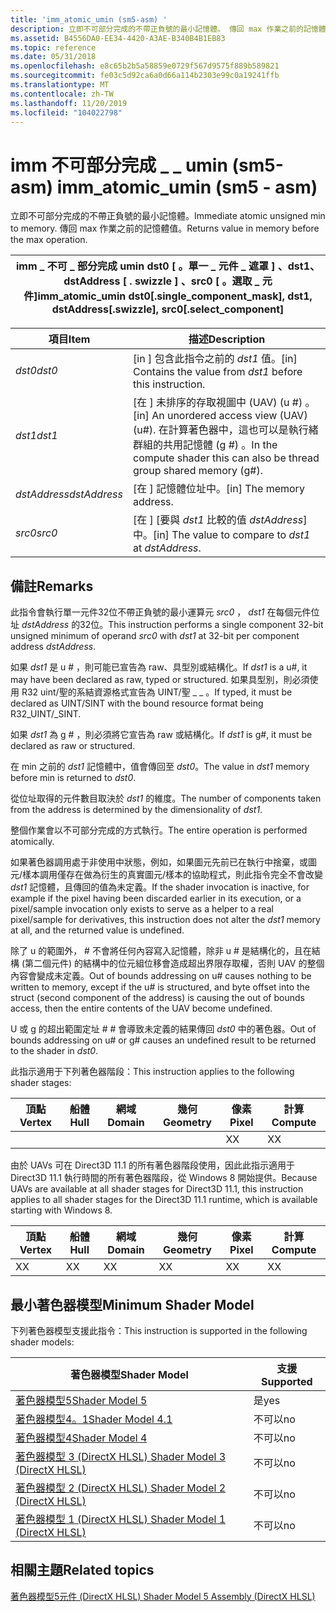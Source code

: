 ```yaml
---
title: 'imm_atomic_umin (sm5-asm) '
description: 立即不可部分完成的不帶正負號的最小記憶體。 傳回 max 作業之前的記憶體值。
ms.assetid: B4556DA0-EE34-4420-A3AE-B340B4B1EB83
ms.topic: reference
ms.date: 05/31/2018
ms.openlocfilehash: e8c65b2b5a58859e0729f567d9575f889b589821
ms.sourcegitcommit: fe03c5d92ca6a0d66a114b2303e99c0a19241ffb
ms.translationtype: MT
ms.contentlocale: zh-TW
ms.lasthandoff: 11/20/2019
ms.locfileid: "104022798"
---
```

# <a name="imm_atomic_umin-sm5---asm"></a><span data-ttu-id="b6a95-104">imm 不可部分完成 \_ \_ umin (sm5-asm) </span><span class="sxs-lookup"><span data-stu-id="b6a95-104">imm\_atomic\_umin (sm5 - asm)</span></span>

<span data-ttu-id="b6a95-105">立即不可部分完成的不帶正負號的最小記憶體。</span><span class="sxs-lookup"><span data-stu-id="b6a95-105">Immediate atomic unsigned min to memory.</span></span> <span data-ttu-id="b6a95-106">傳回 max 作業之前的記憶體值。</span><span class="sxs-lookup"><span data-stu-id="b6a95-106">Returns value in memory before the max operation.</span></span>



| <span data-ttu-id="b6a95-107">imm \_ 不可 \_ 部分完成 umin dst0 \[ 。單一 \_ 元件 \_ 遮罩 \] 、dst1、dstAddress \[ . swizzle \] 、src0 \[ 。選取 \_ 元件\]</span><span class="sxs-lookup"><span data-stu-id="b6a95-107">imm\_atomic\_umin dst0\[.single\_component\_mask\], dst1, dstAddress\[.swizzle\], src0\[.select\_component\]</span></span> |
|--------------------------------------------------------------------------------------------------------------|



 



| <span data-ttu-id="b6a95-108">項目</span><span class="sxs-lookup"><span data-stu-id="b6a95-108">Item</span></span>                                                                                                           | <span data-ttu-id="b6a95-109">描述</span><span class="sxs-lookup"><span data-stu-id="b6a95-109">Description</span></span>                                                                                                                       |
|----------------------------------------------------------------------------------------------------------------|-----------------------------------------------------------------------------------------------------------------------------------|
| <span data-ttu-id="b6a95-110"><span id="dst0"></span><span id="DST0"></span>*dst0*</span><span class="sxs-lookup"><span data-stu-id="b6a95-110"><span id="dst0"></span><span id="DST0"></span>*dst0*</span></span><br/>                                                | <span data-ttu-id="b6a95-111">\[in \] 包含此指令之前的 *dst1* 值。</span><span class="sxs-lookup"><span data-stu-id="b6a95-111">\[in\] Contains the value from *dst1* before this instruction.</span></span><br/>                                                         |
| <span data-ttu-id="b6a95-112"><span id="dst1"></span><span id="DST1"></span>*dst1*</span><span class="sxs-lookup"><span data-stu-id="b6a95-112"><span id="dst1"></span><span id="DST1"></span>*dst1*</span></span><br/>                                                | <span data-ttu-id="b6a95-113">\[在 \] 未排序的存取視圖中 (UAV)  (u \#) 。</span><span class="sxs-lookup"><span data-stu-id="b6a95-113">\[in\] An unordered access view (UAV) (u\#).</span></span> <span data-ttu-id="b6a95-114">在計算著色器中，這也可以是執行緒群組的共用記憶體 (g \#) 。</span><span class="sxs-lookup"><span data-stu-id="b6a95-114">In the compute shader this can also be thread group shared memory (g\#).</span></span> <br/> |
| <span data-ttu-id="b6a95-115"><span id="dstAddress"></span><span id="dstaddress"></span><span id="DSTADDRESS"></span>*dstAddress*</span><span class="sxs-lookup"><span data-stu-id="b6a95-115"><span id="dstAddress"></span><span id="dstaddress"></span><span id="DSTADDRESS"></span>*dstAddress*</span></span><br/> | <span data-ttu-id="b6a95-116">\[在 \] 記憶體位址中。</span><span class="sxs-lookup"><span data-stu-id="b6a95-116">\[in\] The memory address.</span></span><br/>                                                                                             |
| <span data-ttu-id="b6a95-117"><span id="src0"></span><span id="SRC0"></span>*src0*</span><span class="sxs-lookup"><span data-stu-id="b6a95-117"><span id="src0"></span><span id="SRC0"></span>*src0*</span></span><br/>                                                | <span data-ttu-id="b6a95-118">\[在 \] [要與 *dst1* 比較的值 *dstAddress*] 中。</span><span class="sxs-lookup"><span data-stu-id="b6a95-118">\[in\] The value to compare to *dst1* at *dstAddress*.</span></span><br/>                                                                 |



 

## <a name="remarks"></a><span data-ttu-id="b6a95-119">備註</span><span class="sxs-lookup"><span data-stu-id="b6a95-119">Remarks</span></span>

<span data-ttu-id="b6a95-120">此指令會執行單一元件32位不帶正負號的最小運算元 *src0* ， *dst1* 在每個元件位址 *dstAddress* 的32位。</span><span class="sxs-lookup"><span data-stu-id="b6a95-120">This instruction performs a single component 32-bit unsigned minimum of operand *src0* with *dst1* at 32-bit per component address *dstAddress*.</span></span>

<span data-ttu-id="b6a95-121">如果 *dst1* 是 u \# ，則可能已宣告為 raw、具型別或結構化。</span><span class="sxs-lookup"><span data-stu-id="b6a95-121">If *dst1* is a u\#, it may have been declared as raw, typed or structured.</span></span> <span data-ttu-id="b6a95-122">如果具型別，則必須使用 R32 uint/聖的系結資源格式宣告為 UINT/聖 \_ \_ 。</span><span class="sxs-lookup"><span data-stu-id="b6a95-122">If typed, it must be declared as UINT/SINT with the bound resource format being R32\_UINT/\_SINT.</span></span>

<span data-ttu-id="b6a95-123">如果 *dst1* 為 g \# ，則必須將它宣告為 raw 或結構化。</span><span class="sxs-lookup"><span data-stu-id="b6a95-123">If *dst1* is g\#, it must be declared as raw or structured.</span></span>

<span data-ttu-id="b6a95-124">在 min 之前的 *dst1* 記憶體中，值會傳回至 *dst0*。</span><span class="sxs-lookup"><span data-stu-id="b6a95-124">The value in *dst1* memory before min is returned to *dst0*.</span></span>

<span data-ttu-id="b6a95-125">從位址取得的元件數目取決於 *dst1* 的維度。</span><span class="sxs-lookup"><span data-stu-id="b6a95-125">The number of components taken from the address is determined by the dimensionality of *dst1*.</span></span>

<span data-ttu-id="b6a95-126">整個作業會以不可部分完成的方式執行。</span><span class="sxs-lookup"><span data-stu-id="b6a95-126">The entire operation is performed atomically.</span></span>

<span data-ttu-id="b6a95-127">如果著色器調用處于非使用中狀態，例如，如果圖元先前已在執行中捨棄，或圖元/樣本調用僅存在做為衍生的真實圖元/樣本的協助程式，則此指令完全不會改變 *dst1* 記憶體，且傳回的值為未定義。</span><span class="sxs-lookup"><span data-stu-id="b6a95-127">If the shader invocation is inactive, for example if the pixel having been discarded earlier in its execution, or a pixel/sample invocation only exists to serve as a helper to a real pixel/sample for derivatives, this instruction does not alter the *dst1* memory at all, and the returned value is undefined.</span></span>

<span data-ttu-id="b6a95-128">除了 u 的範圍外， \# 不會將任何內容寫入記憶體，除非 u \# 是結構化的，且在結構 (第二個元件) 的結構中的位元組位移會造成超出界限存取權，否則 UAV 的整個內容會變成未定義。</span><span class="sxs-lookup"><span data-stu-id="b6a95-128">Out of bounds addressing on u\# causes nothing to be written to memory, except if the u\# is structured, and byte offset into the struct (second component of the address) is causing the out of bounds access, then the entire contents of the UAV become undefined.</span></span>

<span data-ttu-id="b6a95-129">U 或 g 的超出範圍定址 \# \# 會導致未定義的結果傳回 *dst0* 中的著色器。</span><span class="sxs-lookup"><span data-stu-id="b6a95-129">Out of bounds addressing on u\# or g\# causes an undefined result to be returned to the shader in *dst0*.</span></span>

<span data-ttu-id="b6a95-130">此指示適用于下列著色器階段：</span><span class="sxs-lookup"><span data-stu-id="b6a95-130">This instruction applies to the following shader stages:</span></span>



| <span data-ttu-id="b6a95-131">頂點</span><span class="sxs-lookup"><span data-stu-id="b6a95-131">Vertex</span></span> | <span data-ttu-id="b6a95-132">船體</span><span class="sxs-lookup"><span data-stu-id="b6a95-132">Hull</span></span> | <span data-ttu-id="b6a95-133">網域</span><span class="sxs-lookup"><span data-stu-id="b6a95-133">Domain</span></span> | <span data-ttu-id="b6a95-134">幾何</span><span class="sxs-lookup"><span data-stu-id="b6a95-134">Geometry</span></span> | <span data-ttu-id="b6a95-135">像素</span><span class="sxs-lookup"><span data-stu-id="b6a95-135">Pixel</span></span> | <span data-ttu-id="b6a95-136">計算</span><span class="sxs-lookup"><span data-stu-id="b6a95-136">Compute</span></span> |
|--------|------|--------|----------|-------|---------|
|        |      |        |          | <span data-ttu-id="b6a95-137">X</span><span class="sxs-lookup"><span data-stu-id="b6a95-137">X</span></span>     | <span data-ttu-id="b6a95-138">X</span><span class="sxs-lookup"><span data-stu-id="b6a95-138">X</span></span>       |



 

<span data-ttu-id="b6a95-139">由於 UAVs 可在 Direct3D 11.1 的所有著色器階段使用，因此此指示適用于 Direct3D 11.1 執行時間的所有著色器階段，從 Windows 8 開始提供。</span><span class="sxs-lookup"><span data-stu-id="b6a95-139">Because UAVs are available at all shader stages for Direct3D 11.1, this instruction applies to all shader stages for the Direct3D 11.1 runtime, which is available starting with Windows 8.</span></span>



| <span data-ttu-id="b6a95-140">頂點</span><span class="sxs-lookup"><span data-stu-id="b6a95-140">Vertex</span></span> | <span data-ttu-id="b6a95-141">船體</span><span class="sxs-lookup"><span data-stu-id="b6a95-141">Hull</span></span> | <span data-ttu-id="b6a95-142">網域</span><span class="sxs-lookup"><span data-stu-id="b6a95-142">Domain</span></span> | <span data-ttu-id="b6a95-143">幾何</span><span class="sxs-lookup"><span data-stu-id="b6a95-143">Geometry</span></span> | <span data-ttu-id="b6a95-144">像素</span><span class="sxs-lookup"><span data-stu-id="b6a95-144">Pixel</span></span> | <span data-ttu-id="b6a95-145">計算</span><span class="sxs-lookup"><span data-stu-id="b6a95-145">Compute</span></span> |
|--------|------|--------|----------|-------|---------|
| <span data-ttu-id="b6a95-146">X</span><span class="sxs-lookup"><span data-stu-id="b6a95-146">X</span></span>      | <span data-ttu-id="b6a95-147">X</span><span class="sxs-lookup"><span data-stu-id="b6a95-147">X</span></span>    | <span data-ttu-id="b6a95-148">X</span><span class="sxs-lookup"><span data-stu-id="b6a95-148">X</span></span>      | <span data-ttu-id="b6a95-149">X</span><span class="sxs-lookup"><span data-stu-id="b6a95-149">X</span></span>        | <span data-ttu-id="b6a95-150">X</span><span class="sxs-lookup"><span data-stu-id="b6a95-150">X</span></span>     | <span data-ttu-id="b6a95-151">X</span><span class="sxs-lookup"><span data-stu-id="b6a95-151">X</span></span>       |



 

## <a name="minimum-shader-model"></a><span data-ttu-id="b6a95-152">最小著色器模型</span><span class="sxs-lookup"><span data-stu-id="b6a95-152">Minimum Shader Model</span></span>

<span data-ttu-id="b6a95-153">下列著色器模型支援此指令：</span><span class="sxs-lookup"><span data-stu-id="b6a95-153">This instruction is supported in the following shader models:</span></span>



| <span data-ttu-id="b6a95-154">著色器模型</span><span class="sxs-lookup"><span data-stu-id="b6a95-154">Shader Model</span></span>                                              | <span data-ttu-id="b6a95-155">支援</span><span class="sxs-lookup"><span data-stu-id="b6a95-155">Supported</span></span> |
|-----------------------------------------------------------|-----------|
| [<span data-ttu-id="b6a95-156">著色器模型5</span><span class="sxs-lookup"><span data-stu-id="b6a95-156">Shader Model 5</span></span>](d3d11-graphics-reference-sm5.md)        | <span data-ttu-id="b6a95-157">是</span><span class="sxs-lookup"><span data-stu-id="b6a95-157">yes</span></span>       |
| [<span data-ttu-id="b6a95-158">著色器模型4。1</span><span class="sxs-lookup"><span data-stu-id="b6a95-158">Shader Model 4.1</span></span>](dx-graphics-hlsl-sm4.md)              | <span data-ttu-id="b6a95-159">不可以</span><span class="sxs-lookup"><span data-stu-id="b6a95-159">no</span></span>        |
| [<span data-ttu-id="b6a95-160">著色器模型4</span><span class="sxs-lookup"><span data-stu-id="b6a95-160">Shader Model 4</span></span>](dx-graphics-hlsl-sm4.md)                | <span data-ttu-id="b6a95-161">不可以</span><span class="sxs-lookup"><span data-stu-id="b6a95-161">no</span></span>        |
| [<span data-ttu-id="b6a95-162">著色器模型 3 (DirectX HLSL) </span><span class="sxs-lookup"><span data-stu-id="b6a95-162">Shader Model 3 (DirectX HLSL)</span></span>](dx-graphics-hlsl-sm3.md) | <span data-ttu-id="b6a95-163">不可以</span><span class="sxs-lookup"><span data-stu-id="b6a95-163">no</span></span>        |
| [<span data-ttu-id="b6a95-164">著色器模型 2 (DirectX HLSL) </span><span class="sxs-lookup"><span data-stu-id="b6a95-164">Shader Model 2 (DirectX HLSL)</span></span>](dx-graphics-hlsl-sm2.md) | <span data-ttu-id="b6a95-165">不可以</span><span class="sxs-lookup"><span data-stu-id="b6a95-165">no</span></span>        |
| [<span data-ttu-id="b6a95-166">著色器模型 1 (DirectX HLSL) </span><span class="sxs-lookup"><span data-stu-id="b6a95-166">Shader Model 1 (DirectX HLSL)</span></span>](dx-graphics-hlsl-sm1.md) | <span data-ttu-id="b6a95-167">不可以</span><span class="sxs-lookup"><span data-stu-id="b6a95-167">no</span></span>        |



 

## <a name="related-topics"></a><span data-ttu-id="b6a95-168">相關主題</span><span class="sxs-lookup"><span data-stu-id="b6a95-168">Related topics</span></span>

<dl> <dt>

[<span data-ttu-id="b6a95-169">著色器模型5元件 (DirectX HLSL) </span><span class="sxs-lookup"><span data-stu-id="b6a95-169">Shader Model 5 Assembly (DirectX HLSL)</span></span>](shader-model-5-assembly--directx-hlsl-.md)
</dt> </dl>

 

 





